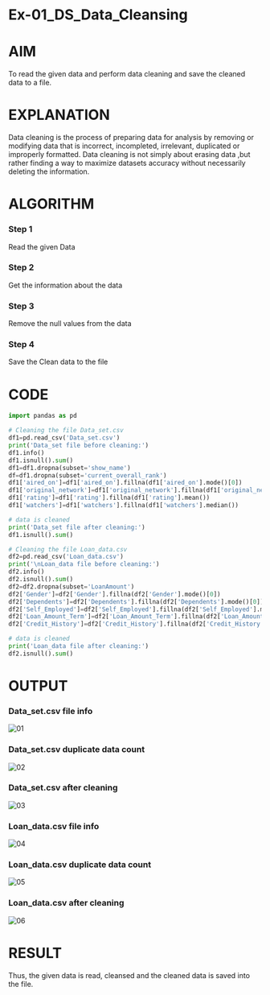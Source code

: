 # Ex-01_DS_Data_Cleansing


# AIM
To read the given data and perform data cleaning and save the cleaned data to a file. 

# EXPLANATION
Data cleaning is the process of preparing data for analysis by removing or modifying data that is incorrect, incompleted, irrelevant, duplicated or improperly formatted. 
Data cleaning is not simply about erasing data ,but rather finding a way to maximize datasets accuracy without necessarily deleting the information. 

# ALGORITHM
### Step 1
Read the given Data
### Step 2
Get the information about the data
### Step 3
Remove the null values from the data
### Step 4
Save the Clean data to the file

# CODE
```python
import pandas as pd

# Cleaning the file Data_set.csv
df1=pd.read_csv('Data_set.csv')
print('Data_set file before cleaning:')
df1.info()
df1.isnull().sum()
df1=df1.dropna(subset='show_name')
df=df1.dropna(subset='current_overall_rank')
df1['aired_on']=df1['aired_on'].fillna(df1['aired_on'].mode()[0])
df1['original_network']=df1['original_network'].fillna(df1['original_network'].mode()[0])
df1['rating']=df1['rating'].fillna(df1['rating'].mean())
df1['watchers']=df1['watchers'].fillna(df1['watchers'].median())

# data is cleaned
print('Data_set file after cleaning:')
df1.isnull().sum()

# Cleaning the file Loan_data.csv
df2=pd.read_csv('Loan_data.csv')
print('\nLoan_data file before cleaning:')
df2.info()
df2.isnull().sum()
df2=df2.dropna(subset='LoanAmount')
df2['Gender']=df2['Gender'].fillna(df2['Gender'].mode()[0])
df2['Dependents']=df2['Dependents'].fillna(df2['Dependents'].mode()[0])
df2['Self_Employed']=df2['Self_Employed'].fillna(df2['Self_Employed'].mode()[0])
df2['Loan_Amount_Term']=df2['Loan_Amount_Term'].fillna(df2['Loan_Amount_Term'].mode()[0])
df2['Credit_History']=df2['Credit_History'].fillna(df2['Credit_History'].mode()[0])

# data is cleaned
print('Loan_data file after cleaning:')
df2.isnull().sum()
```

# OUTPUT
### Data_set.csv file info
![01](https://github.com/yasin-sharif/ODD2023-Datascience-Ex01/assets/105559022/c72221db-db75-491f-906f-df68e2d36b6d)
### Data_set.csv duplicate data count
![02](https://github.com/yasin-sharif/ODD2023-Datascience-Ex01/assets/105559022/7eb8166b-9bd6-47a3-b100-082a3f7a414d)
### Data_set.csv after cleaning
![03](https://github.com/yasin-sharif/ODD2023-Datascience-Ex01/assets/105559022/316c305d-6ba2-4df8-b779-88f0a48cf416)
### Loan_data.csv file info
![04](https://github.com/yasin-sharif/ODD2023-Datascience-Ex01/assets/105559022/b33b8b19-1c41-489c-b488-9a0580aa4984)
### Loan_data.csv duplicate data count
![05](https://github.com/yasin-sharif/ODD2023-Datascience-Ex01/assets/105559022/81e3c5a5-fffd-490c-a7f1-4d361b1aa5bd)
### Loan_data.csv after cleaning
![06](https://github.com/yasin-sharif/ODD2023-Datascience-Ex01/assets/105559022/10c1c78e-5253-4e96-a153-b1192b8b796c)

# RESULT
Thus, the given data is read, cleansed and the cleaned data is saved into the file. 





